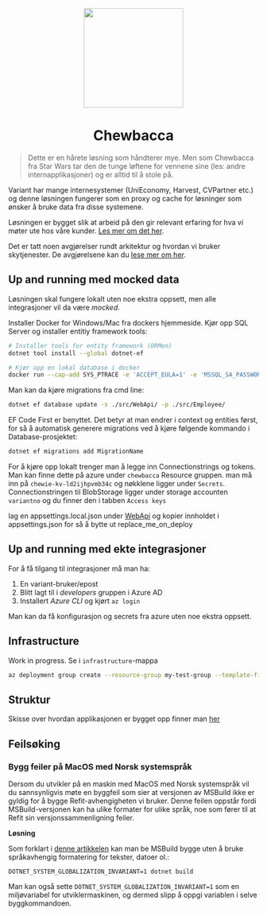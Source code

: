 <div align="center">
    <img src="docs/logo.png" width="200" height="200">
    <h1>Chewbacca</h1>

</div>

> Dette er en hårete løsning som håndterer mye. Men som Chewbacca fra Star Wars tar den de tunge løftene for vennene sine (les: andre internapplikasjoner) og er alltid til å stole på.

Variant har mange internesystemer (UniEconomy, Harvest, CVPartner etc.) og denne løsningen fungerer som en proxy og cache for løsninger som ønsker å bruke data fra disse systemene.

Løsningen er bygget slik at arbeid på den gir relevant erfaring for hva vi møter ute hos våre kunder. [Les mer om det her](docs/relevance.md).

Det er tatt noen avgjørelser rundt arkitektur og hvordan vi bruker skytjenester. De avgjørelsene kan du [lese mer om her](docs/architecture.md).

## Up and running med mocked data

Løsningen skal fungere lokalt uten noe ekstra oppsett, men alle integrasjoner vil da være _mocked_.

Installer Docker for Windows/Mac fra dockers hjemmeside. Kjør opp SQL Server og installer entitiy framework tools:

```bash
# Installer tools for entity framework (ORMen)
dotnet tool install --global dotnet-ef

# Kjør opp en lokal database i docker
docker run --cap-add SYS_PTRACE -e 'ACCEPT_EULA=1' -e 'MSSQL_SA_PASSWORD=yourStrong(!)Password' -p 1433:1433 --name azuresqledge -d mcr.microsoft.com/azure-sql-edge
```

Man kan da kjøre migrations fra cmd line:

```bash
dotnet ef database update -s ./src/WebApi/ -p ./src/Employee/
```

EF Code First er benyttet. Det betyr at man endrer i context og entities først, for så å automatisk generere migrations ved å kjøre følgende kommando i Database-prosjektet:

```bash
dotnet ef migrations add MigrationName
```
For å kjøre opp lokalt trenger man å legge inn Connectionstrings og tokens. Man kan finne dette på
azure under `chewbacca` Resource gruppen. man må inn på `chewie-kv-ld2ijhpvmb34c` og nøkklene ligger under
`Secrets`. Connectionstringen til BlobStorage ligger under storage accounten `variantno` og du finner den i tabben
`Access keys`

lag en appsettings.local.json under [WebApi](src/WebApi) og kopier innholdet i appsettings.json for så å bytte ut replace_me_on_deploy

## Up and running med ekte integrasjoner

For å få tilgang til integrasjoner må man ha:

1. En variant-bruker/epost
2. Blitt lagt til i _developers_ gruppen i Azure AD
3. Installert _Azure CLI_ og kjørt `az login`

Man kan da få konfigurasjon og secrets fra azure uten noe ekstra oppsett.

## Infrastructure

Work in progress. Se i `infrastructure`-mappa

```bash
az deployment group create --resource-group my-test-group --template-file .\infrastructure\azuredeploy.bicep --location westeurope`
```

## Struktur
Skisse over hvordan applikasjonen er bygget opp finner man [her](./docs/Structure/Structure.md)

## Feilsøking

### Bygg feiler på MacOS med Norsk systemspråk

Dersom du utvikler på en maskin med MacOS med Norsk systemspråk vil du sannsynligvis møte en
byggfeil som sier at versjonen av MSBuild ikke er gyldig for å bygge Refit-avhengigheten vi bruker. Denne feilen oppstår fordi MSBuild-versjonen kan ha ulike formater for ulike språk, noe som fører til at
Refit sin versjonssammenligning feiler.

**Løsning**

Som forklart i [denne artikkelen](https://learn.microsoft.com/en-us/dotnet/core/runtime-config/globalization) 
kan man be MSBuild bygge uten å bruke språkavhengig formatering for tekster, datoer ol.:

    DOTNET_SYSTEM_GLOBALIZATION_INVARIANT=1 dotnet build


Man kan også sette `DOTNET_SYSTEM_GLOBALIZATION_INVARIANT=1` som en miljøvariabel for utviklermaskinen, og dermed slipp å oppgi variablen i selve byggkommandoen.